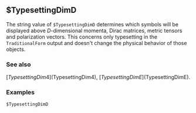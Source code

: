 ##  $TypesettingDimD

The string value of `$TypesettingDimD` determines which symbols will be displayed above $D$-dimensional momenta, Dirac matrices, metric tensors and polarization vectors. This concerns only typesetting in the `TraditionalForm` output and doesn't change the physical behavior of those objects.

### See also

[$TypesettingDim4]($TypesettingDim4), [$TypesettingDimE]($TypesettingDimE).

### Examples

```mathematica
$TypesettingDimD
```

$$\text{}$$